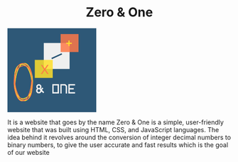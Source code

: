 
<h1 align="center"> Zero & One  </h1> 
<img src="https://github.com/Afn4nz/Zero-One/blob/main/zero(1).png" width="200px;" align="center"> 

It is a website that goes by the name Zero & One is a simple, user-friendly website that was built using HTML, CSS, and JavaScript languages. The idea behind it revolves around the conversion of integer decimal numbers to binary numbers, to give the user accurate and fast results which is the goal of our website
